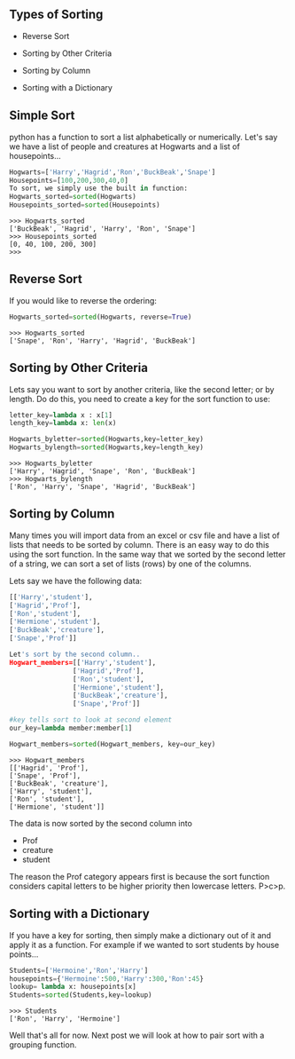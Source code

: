 
## Types of Sorting

* Reverse Sort

* Sorting by Other Criteria

* Sorting by Column

* Sorting with a Dictionary











## Simple Sort
python has a function to sort a list alphabetically or numerically. 
Let's say we have a list of people and creatures at Hogwarts and a list of housepoints... 
```python
Hogwarts=['Harry','Hagrid','Ron','BuckBeak','Snape']
Housepoints=[100,200,300,40,0]
To sort, we simply use the built in function:
Hogwarts_sorted=sorted(Hogwarts)
Housepoints_sorted=sorted(Housepoints)
```
```
>>> Hogwarts_sorted
['BuckBeak', 'Hagrid', 'Harry', 'Ron', 'Snape']
>>> Housepoints_sorted
[0, 40, 100, 200, 300]
>>>
``` 
## Reverse Sort
If you would like to reverse the ordering: 
```python
Hogwarts_sorted=sorted(Hogwarts, reverse=True)
```
```
>>> Hogwarts_sorted
['Snape', 'Ron', 'Harry', 'Hagrid', 'BuckBeak']
```
## Sorting by Other Criteria
Lets say you want to sort by another criteria, like the second letter;
or by length. Do do this, you need to create a key for the sort function to use: 
```python
letter_key=lambda x : x[1]
length_key=lambda x: len(x)

Hogwarts_byletter=sorted(Hogwarts,key=letter_key)
Hogwarts_bylength=sorted(Hogwarts,key=length_key)
```
```
>>> Hogwarts_byletter
['Harry', 'Hagrid', 'Snape', 'Ron', 'BuckBeak']
>>> Hogwarts_bylength
['Ron', 'Harry', 'Snape', 'Hagrid', 'BuckBeak']
```
## Sorting by Column
Many times you will import data from an excel or csv file and have a list of lists that needs to be sorted by column. There is an easy way to do this using the sort function. In the same way that we sorted by the second letter of a string, we can sort a set of lists (rows) by one of the columns.


Lets say we have the following data:   
```python
[['Harry','student'],
['Hagrid','Prof'],
['Ron','student'],
['Hermione','student'],
['BuckBeak','creature'],
['Snape','Prof']]
```

```python
Let's sort by the second column..
Hogwart_members=[['Harry','student'],
                ['Hagrid','Prof'],
                ['Ron','student'],
                ['Hermione','student'],
                ['BuckBeak','creature'],
                ['Snape','Prof']]

#key tells sort to look at second element 
our_key=lambda member:member[1]

Hogwart_members=sorted(Hogwart_members, key=our_key)
```

```
>>> Hogwart_members
[['Hagrid', 'Prof'], 
['Snape', 'Prof'], 
['BuckBeak', 'creature'],
['Harry', 'student'], 
['Ron', 'student'],
['Hermione', 'student']]

```
 The data is now sorted by the second column into
* Prof
* creature
* student


The reason the Prof category appears first is because the sort function
considers capital letters to be higher priority then lowercase letters.
P>c>p.

     

## Sorting with a Dictionary
If you have a key for sorting, then simply make a dictionary out of it and apply it as a function. For example if we wanted to sort students by house points...
```python
Students=['Hermoine','Ron','Harry']
housepoints={'Hermoine':500,'Harry':300,'Ron':45}
lookup= lambda x: housepoints[x]
Students=sorted(Students,key=lookup)
```
```
>>> Students
['Ron', 'Harry', 'Hermoine']
```
Well that's all for now. Next post we will look at how to pair sort with a grouping function.
